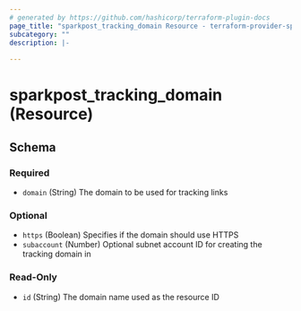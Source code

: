 ```yaml
---
# generated by https://github.com/hashicorp/terraform-plugin-docs
page_title: "sparkpost_tracking_domain Resource - terraform-provider-sparkpost"
subcategory: ""
description: |-
  
---
```


# sparkpost_tracking_domain (Resource)





<!-- schema generated by tfplugindocs -->
## Schema

### Required

- `domain` (String) The domain to be used for tracking links

### Optional

- `https` (Boolean) Specifies if the domain should use HTTPS
- `subaccount` (Number) Optional subnet account ID for creating the tracking domain in

### Read-Only

- `id` (String) The domain name used as the resource ID

